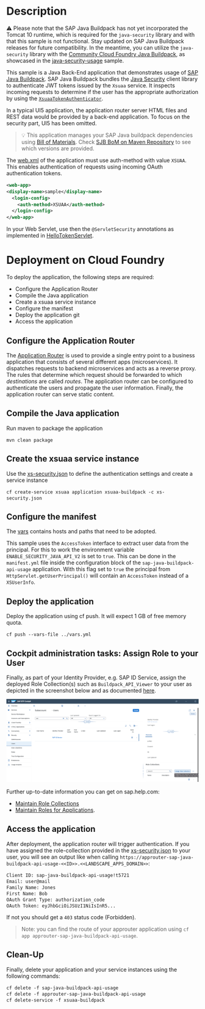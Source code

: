 # Description
:warning: Please note that the SAP Java Buildpack has not yet incorporated the Tomcat 10 runtime, which is required for the `java-security` library and with that this sample is not functional. Stay updated on SAP Java Buildpack releases for future compatibility. 
In the meantime, you can utilize the `java-security` library with the [Community Cloud Foundry Java Buildpack](https://github.com/cloudfoundry/java-buildpack), as showcased in the [java-security-usage](/samples/java-security-usage) sample.

This sample is a Java Back-End application that demonstrates usage of [SAP Java Buildpack](https://help.sap.com/docs/btp/sap-business-technology-platform/developing-java-in-cloud-foundry-environment).
SAP Java Buildpack bundles the [Java Security](/java-security/) client library to authenticate JWT tokens issued by the `Xsuaa` service.
It inspects incoming requests to determine if the user has the appropriate authorization by using the [`XsuaaTokenAuthenticator`](/java-security/src/main/java/com/sap/cloud/security/servlet/XsuaaTokenAuthenticator.java).

In a typical UI5 application, the application router server HTML files and REST data would be provided by a back-end application. To focus on the security part, UI5 has been omitted.

> :bulb: This application manages your SAP Java buildpack dependencies using [Bill of Materials](https://help.sap.com/viewer/65de2977205c403bbc107264b8eccf4b/Cloud/en-US/6c6936e8e4ea40c9a9a69f6783b1e978.html). Check [SJB BoM on Maven Repository](https://mvnrepository.com/artifact/com.sap.cloud.sjb.cf/sap-java-buildpack-bom) to see which versions are provided.

The [web.xml](src/main/webapp/WEB-INF/web.xml) of the application must use auth-method with value `XSUAA`. This enables authentication of requests using incoming OAuth authentication tokens.

```xml
<web-app>
<display-name>sample</display-name>
  <login-config> 
    <auth-method>XSUAA</auth-method>
  </login-config> 
</web-app> 
```

In your Web Servlet, use then the `@ServletSecurity` annotations as implemented in [HelloTokenServlet](/samples/sap-java-buildpack-api-usage/src/main/java/sample/sapbuildpack/xsuaa/HelloTokenServlet.java).

# Deployment on Cloud Foundry
To deploy the application, the following steps are required:
- Configure the Application Router
- Compile the Java application
- Create a xsuaa service instance
- Configure the manifest
- Deploy the application
git
- Access the application

## Configure the Application Router
The [Application Router](./approuter/package.json) is used to provide a single entry point to a business application that consists of several different apps (microservices). It dispatches requests to backend microservices and acts as a reverse proxy. The rules that determine which request should be forwarded to which _destinations_ are called _routes_. The application router can be configured to authenticate the users and propagate the user information. Finally, the application router can serve static content.

## Compile the Java application
Run maven to package the application
```shell
mvn clean package
```

## Create the xsuaa service instance
Use the [xs-security.json](./xs-security.json) to define the authentication settings and create a service instance
```shell
cf create-service xsuaa application xsuaa-buildpack -c xs-security.json
```

## Configure the manifest

The [vars](../vars.yml) contains hosts and paths that need to be adopted.

This sample uses the `AccessToken` interface to extract user data from the principal. For this to work the environment
variable `ENABLE_SECURITY_JAVA_API_V2` is set to `true`. This can be done in the `manifest.yml` file inside the
configuration block of the `sap-java-buildpack-api-usage` application. With this flag set to `true` the principal from
`HttpServlet.getUserPrincipal()` will contain an `AccessToken` instead of a `XSUserInfo`.

## Deploy the application
Deploy the application using cf push. It will expect 1 GB of free memory quota.

```shell
cf push --vars-file ../vars.yml
```

## Cockpit administration tasks: Assign Role to your User
Finally, as part of your Identity Provider, e.g. SAP ID Service, assign the deployed Role Collection(s) such as `Buildpack_API_Viewer` to your user as depicted in the screenshot below and as documented [here](https://help.sap.com/viewer/65de2977205c403bbc107264b8eccf4b/Cloud/en-US/9e1bf57130ef466e8017eab298b40e5e.html).

![](../images/SAP_CP_Cockpit_AssignRoleCollectionToUser.png)

Further up-to-date information you can get on sap.help.com:
- [Maintain Role Collections](https://help.sap.com/viewer/65de2977205c403bbc107264b8eccf4b/Cloud/en-US/d5f1612d8230448bb6c02a7d9c8ac0d1.html)
- [Maintain Roles for Applications](https://help.sap.com/viewer/65de2977205c403bbc107264b8eccf4b/Cloud/en-US/7596a0bdab4649ac8a6f6721dc72db19.html).

## Access the application
After deployment, the application router will trigger authentication. If you have assigned the role-collection provided in the [xs-security.json](./xs-security.json) to your user, you will see an output like when calling `https://approuter-sap-java-buildpack-api-usage-<<ID>>.<<LANDSCAPE_APPS_DOMAIN>>`:

```
Client ID: sap-java-buildpack-api-usage!t5721
Email: user@mail
Family Name: Jones
First Name: Bob
OAuth Grant Type: authorization_code
OAuth Token: eyJhbGciOiJSUzI1NiIsInR5...
```
If not you should get a `403` status code (Forbidden).

> Note: you can find the route of your approuter application using `cf app approuter-sap-java-buildpack-api-usage`.

## Clean-Up

Finally, delete your application and your service instances using the following commands:
```
cf delete -f sap-java-buildpack-api-usage
cf delete -f approuter-sap-java-buildpack-api-usage
cf delete-service -f xsuaa-buildpack
```
